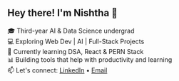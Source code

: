 ## Hey there! I'm Nishtha 👋

🎓 Third-year AI & Data Science undergrad  
💻 Exploring Web Dev | AI | Full-Stack Projects  
🌱 Currently learning DSA, React & PERN Stack  
📊 Building tools that help with productivity and learning  
📫 Let's connect: [LinkedIn](https://www.linkedin.com/in/nishtha-pardesi) • [Email](mailto:nishtha.pardesi@gmail.com)
